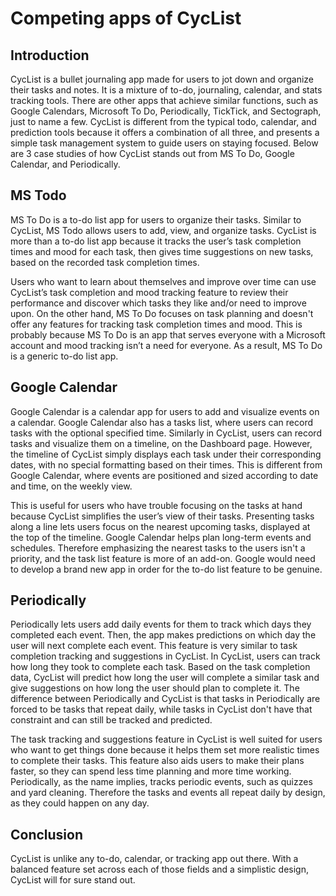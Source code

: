 # Competing apps of CycList

## Introduction
CycList is a bullet journaling app made for users to jot down and organize their tasks and notes. It is a mixture of to-do, journaling, calendar, and stats tracking tools. 
There are other apps that achieve similar functions, such as Google Calendars, Microsoft To Do, Periodically, TickTick, and Sectograph, just to name a few. 
CycList is different from the typical todo, calendar, and prediction tools because it offers a combination of all three, and presents a simple task management system to guide users on staying focused.
Below are 3 case studies of how CycList stands out from MS To Do, Google Calendar, and Periodically.

## MS Todo
MS To Do is a to-do list app for users to organize their tasks. Similar to CycList, MS Todo allows users to add, view, and organize tasks. 
CycList is more than a to-do list app because it tracks the user’s task completion times and mood for each task, then gives time suggestions on new tasks, based on the recorded task completion times.

Users who want to learn about themselves and improve over time can use CycList’s task completion and mood tracking feature to review their performance and discover which tasks they like and/or need to improve upon.
On the other hand, MS To Do focuses on task planning and doesn't offer any features for tracking task completion times and mood. This is probably because MS To Do is an app that serves everyone with a Microsoft account and mood tracking isn’t a need for everyone. As a result, MS To Do is a generic to-do list app.

## Google Calendar
Google Calendar is a calendar app for users to add and visualize events on a calendar. Google Calendar also has a tasks list, where users can record tasks with the optional specified time. 
Similarly in CycList, users can record tasks and visualize them on a timeline, on the Dashboard page.
However, the timeline of CycList simply displays each task under their corresponding dates,  with no special formatting based on their times. This is different from Google Calendar, where events are positioned and sized according to date and time, on the weekly view.

This is useful for users who have trouble focusing on the tasks at hand because CycList simplifies the user’s view of their tasks. Presenting tasks along a line lets users focus on the nearest upcoming tasks, displayed at the top of the timeline.
Google Calendar helps plan long-term events and schedules. Therefore emphasizing the nearest tasks to the users isn't a priority, and the task list feature is more of an add-on. Google would need to develop a brand new app in order for the to-do list feature to be genuine.

## Periodically
Periodically lets users add daily events for them to track which days they completed each event. Then, the app makes predictions on which day the user will next complete each event. This feature is very similar to task completion tracking and suggestions in CycList. 
In CycList, users can track how long they took to complete each task. Based on the task completion data, CycList will predict how long the user will complete a similar task and give suggestions on how long the user should plan to complete it. The difference between Periodically and CycList is that tasks in Periodically are forced to be tasks that repeat daily, while tasks in CycList don't have that constraint and can still be tracked and predicted. 

The task tracking and suggestions feature in CycList is well suited for users who want to get things done because it helps them set more realistic times to complete their tasks. This feature also aids users to make their plans faster, so they can spend less time planning and more time working. 
Periodically, as the name implies, tracks periodic events, such as quizzes and yard cleaning. Therefore the tasks and events all repeat daily by design, as they could happen on any day.

## Conclusion
CycList is unlike any to-do, calendar, or tracking app out there. With a balanced feature set across each of those fields and a simplistic design, CycList will for sure stand out.